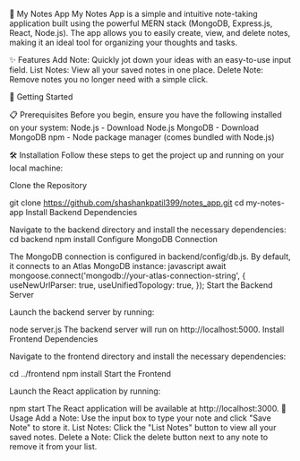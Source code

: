 📝 My Notes App
My Notes App is a simple and intuitive note-taking application built using the powerful MERN stack (MongoDB, Express.js, React, Node.js). The app allows you to easily create, view, and delete notes, making it an ideal tool for organizing your thoughts and tasks.

✨ Features
Add Note: Quickly jot down your ideas with an easy-to-use input field.
List Notes: View all your saved notes in one place.
Delete Note: Remove notes you no longer need with a simple click.

🚀 Getting Started

📋 Prerequisites
Before you begin, ensure you have the following installed on your system:
Node.js - Download Node.js
MongoDB - Download MongoDB
npm - Node package manager (comes bundled with Node.js)

🛠 Installation
Follow these steps to get the project up and running on your local machine:

Clone the Repository

git clone https://github.com/shashankpatil399/notes_app.git
cd my-notes-app
Install Backend Dependencies

Navigate to the backend directory and install the necessary dependencies:
cd backend
npm install
Configure MongoDB Connection

The MongoDB connection is configured in backend/config/db.js. By default, it connects to an Atlas MongoDB instance:
javascript
await mongoose.connect('mongodb://your-atlas-connection-string', {
    useNewUrlParser: true,
    useUnifiedTopology: true,
});
Start the Backend Server

Launch the backend server by running:

node server.js
The backend server will run on http://localhost:5000.
Install Frontend Dependencies

Navigate to the frontend directory and install the necessary dependencies:

cd ../frontend
npm install
Start the Frontend

Launch the React application by running:

npm start
The React application will be available at http://localhost:3000.
🎉 Usage
Add a Note: Use the input box to type your note and click "Save Note" to store it.
List Notes: Click the "List Notes" button to view all your saved notes.
Delete a Note: Click the delete button next to any note to remove it from your list.

